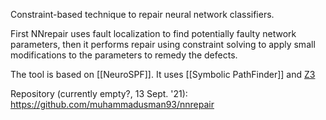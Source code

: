 Constraint-based technique to repair neural network classifiers.

First NNrepair uses fault localization to find potentially faulty network parameters, then it performs repair using constraint solving to apply small modifications to the parameters to remedy the defects.

The tool is based on [[NeuroSPF]]. It uses [[Symbolic PathFinder]] and [Z3](Z3.md)

Repository (currently empty?, 13 Sept. '21): https://github.com/muhammadusman93/nnrepair